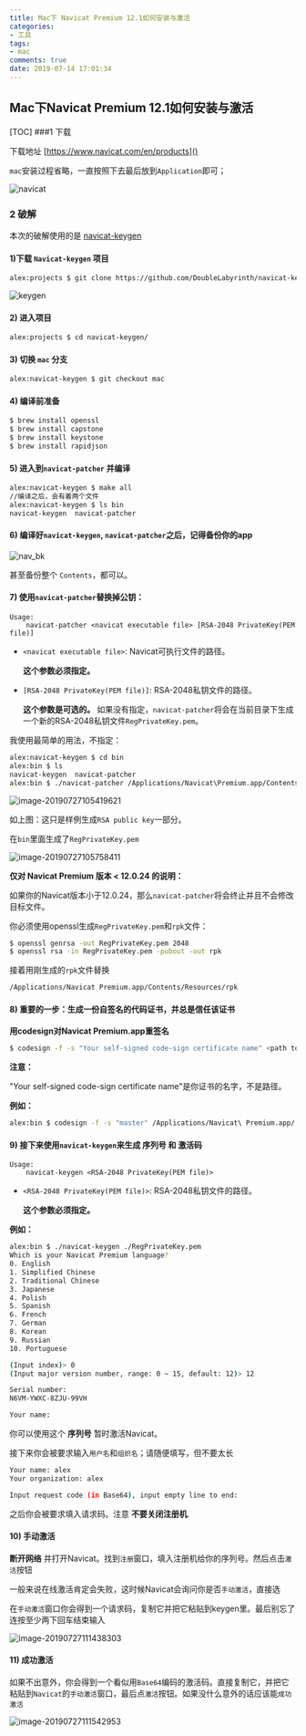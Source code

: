 ```yaml
---
title: Mac下 Navicat Premium 12.1如何安装与激活
categories:
- 工具
tags:
- mac
comments: true
date: 2019-07-14 17:01:34
---
```

## Mac下Navicat Premium 12.1如何安装与激活

[TOC]
###1 下载

下载地址 [https://www.navicat.com/en/products]()

`mac`安装过程省略，一直按照下去最后放到`Application`即可；

![navicat](/images/navicat.jpg)

### 2 破解

本次的破解使用的是 [navicat-keygen](https://github.com/DoubleLabyrinth/navicat-keygen)

#### 1)下载 `Navicat-keygen` 项目

```bash
alex:projects $ git clone https://github.com/DoubleLabyrinth/navicat-keygen
```

![keygen](/images/keygen.jpg)

#### 2) 进入项目

```bash
alex:projects $ cd navicat-keygen/
```

#### 3) 切换 `mac` 分支

```bash
alex:navicat-keygen $ git checkout mac
```

#### 4) 编译前准备

```bash
$ brew install openssl
$ brew install capstone
$ brew install keystone
$ brew install rapidjson
```

#### 5) 进入到`navicat-patcher` 并编译

```bash
alex:navicat-keygen $ make all
//编译之后，会有着两个文件
alex:navicat-keygen $ ls bin
navicat-keygen	navicat-patcher
```

#### 6) 编译好`navicat-keygen`, `navicat-patcher`之后，记得备份你的app

![nav_bk](/images/nav_bk.jpg)

甚至备份整个 `Contents`，都可以。

#### 7) 使用`navicat-patcher`替换掉公钥：

```
Usage:
    navicat-patcher <navicat executable file> [RSA-2048 PrivateKey(PEM file)]
```

- `<navicat executable file>`: Navicat可执行文件的路径。

  **这个参数必须指定。**

- `[RSA-2048 PrivateKey(PEM file)]`: RSA-2048私钥文件的路径。

  **这个参数是可选的。** 如果没有指定，`navicat-patcher`将会在当前目录下生成一个新的RSA-2048私钥文件`RegPrivateKey.pem`。

我使用最简单的用法，不指定：

```bash
alex:navicat-keygen $ cd bin
alex:bin $ ls
navicat-keygen	navicat-patcher
alex:bin $ ./navicat-patcher /Applications/Navicat\Premium.app/Contents/MacOS/Navicat\ Premium
```

![image-20190727105419621](/images/image-20190727105419621.png)

如上图：这只是样例生成`RSA public key`一部分。

在`bin`里面生成了`RegPrivateKey.pem`

![image-20190727105758411](/images/image-20190727105758411.png)



**仅对 Navicat Premium 版本 < 12.0.24 的说明：**

如果你的Navicat版本小于12.0.24，那么`navicat-patcher`将会终止并且不会修改目标文件。

你必须使用openssl生成`RegPrivateKey.pem`和`rpk`文件：

```bash
$ openssl genrsa -out RegPrivateKey.pem 2048
$ openssl rsa -in RegPrivateKey.pem -pubout -out rpk
```

接着用刚生成的`rpk`文件替换

```bash
/Applications/Navicat Premium.app/Contents/Resources/rpk
```



#### 8) 重要的一步：**生成一份自签名的代码证书，并总是信任该证书**

**用codesign对Navicat Premium.app重签名**

```bash
$ codesign -f -s "Your self-signed code-sign certificate name" <path to Navicat Premium.app>
```

**注意：**

"Your self-signed code-sign certificate name"是你证书的名字，不是路径。

**例如：**

```bash
alex:bin $ codesign -f -s "master" /Applications/Navicat\ Premium.app/
```

#### 9) 接下来使用`navicat-keygen`来生成 **序列号** 和 **激活码**

```
Usage:
    navicat-keygen <RSA-2048 PrivateKey(PEM file)>
```

- `<RSA-2048 PrivateKey(PEM file)>`: RSA-2048私钥文件的路径。

  **这个参数必须指定。**

**例如：**

```bash
alex:bin $ ./navicat-keygen ./RegPrivateKey.pem
Which is your Navicat Premium language?
0. English
1. Simplified Chinese
2. Traditional Chinese
3. Japanese
4. Polish
5. Spanish
6. French
7. German
8. Korean
9. Russian
10. Portuguese

(Input index)> 0
(Input major version number, range: 0 ~ 15, default: 12)> 12

Serial number:
N6VM-YWXC-8ZJU-99VH

Your name:
```

你可以使用这个 **序列号** 暂时激活Navicat。

接下来你会被要求输入`用户名`和`组织名`；请随便填写，但不要太长

```bash
Your name: alex
Your organization: alex

Input request code (in Base64), input empty line to end:
```

之后你会被要求填入请求码。注意 **不要关闭注册机**.

#### 10) 手动激活

**断开网络** 并打开Navicat。找到`注册`窗口，填入注册机给你的序列号。然后点击`激活`按钮

一般来说在线激活肯定会失败，这时候Navicat会询问你是否`手动激活`，直接选

在`手动激活`窗口你会得到一个请求码，复制它并把它粘贴到keygen里。最后别忘了连按至少两下回车结束输入

![image-20190727111438303](/images/image-20190727111438303.png)

#### 11) 成功激活

如果不出意外，你会得到一个看似用`Base64`编码的激活码。直接复制它，并把它粘贴到`Navicat`的`手动激活`窗口，最后点`激活`按钮。如果没什么意外的话应该能`成功激活`

![image-20190727111542953](/images/image-20190727111542953.png)
